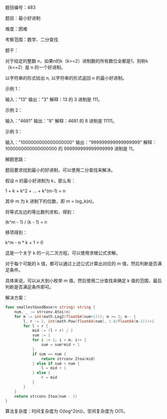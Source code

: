 题目编号：483

题目：最小好进制

难度：困难

考察范围：数学、二分查找

题干：

对于给定的整数 n，如果n的k（k>=2）进制数的所有数位全都是1，则称k（k>=2）是 n 的一个好进制。

以字符串的形式给出 n, 以字符串的形式返回 n 的最小好进制。

示例 1：

输入："13"
输出："3"
解释：13 的 3 进制是 111。

示例 2：

输入："4681"
输出："8"
解释：4681 的 8 进制是 11111。

示例 3：

输入："1000000000000000000"
输出："999999999999999999"
解释：1000000000000000000 的 999999999999999999 进制是 11。

解题思路：

题目要求找到最小的好进制，可以使用二分查找来解决。

假设 n 的最小好进制为 k，那么有：

1 + k + k^2 + ... + k^(m-1) = n

其中 m 为 k 进制下的位数，即 m = log_k(n)。

将等式左边的等比数列求和，得到：

(k^m - 1) / (k - 1) = n

移项得到：

k^m - n * k + 1 = 0

这是一个关于 k 的一元二次方程，可以使用求根公式求解。

对于每个可能的 k 值，都可以通过上述公式计算出对应的 m 值，然后判断是否满足条件。

具体来说，可以从大到小枚举 m 值，然后使用二分查找来确定 k 值的范围，最后判断是否满足条件即可。

解决方案：

```go
func smallestGoodBase(n string) string {
    num, _ := strconv.Atoi(n)
    for m := int(math.Log2(float64(num+1))); m >= 2; m-- {
        l, r := 2, int(math.Pow(float64(num), 1.0/float64(m-1)))+1
        for l < r {
            mid := (l + r) / 2
            sum := 1
            for i := 1; i < m; i++ {
                sum = sum*mid + 1
            }
            if sum == num {
                return strconv.Itoa(mid)
            } else if sum < num {
                l = mid + 1
            } else {
                r = mid
            }
        }
    }
    return strconv.Itoa(num - 1)
}
```

算法复杂度：时间复杂度为 O(log^2(n))，空间复杂度为 O(1)。